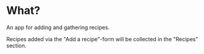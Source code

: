# What?

An app for adding and gathering recipes.

Recipes added via the "Add a recipe"-form will be collected in the "Recipes" section.
